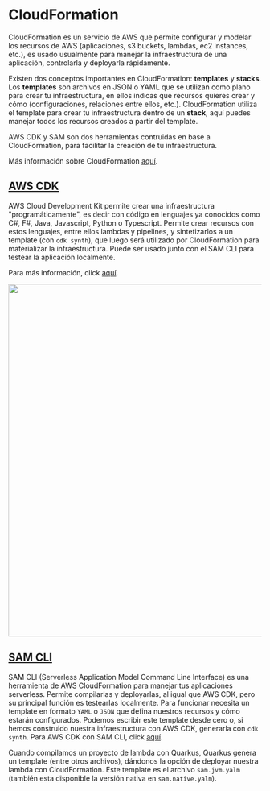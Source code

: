 # CloudFormation
CloudFormation es un servicio de AWS que permite configurar y modelar los recursos de AWS (aplicaciones, s3 buckets, lambdas, ec2 instances, etc.), es usado usualmente para manejar la infraestructura de una aplicación, controlarla y deployarla rápidamente.

Existen dos conceptos importantes en CloudFormation: **templates** y **stacks**. Los **templates** son archivos en JSON o YAML que se utilizan como plano para crear tu infraestructura, en ellos indicas qué recursos quieres crear y cómo (configuraciones, relaciones entre ellos, etc.). CloudFormation utiliza el template para crear tu infraestructura dentro de un **stack**, aquí puedes manejar todos los recursos creados a partir del template.

AWS CDK y SAM son dos herramientas contruidas en base a CloudFormation, para facilitar la creación de tu infraestructura.

Más información sobre CloudFormation [aquí](https://docs.aws.amazon.com/es_es/AWSCloudFormation/latest/UserGuide/Welcome.html).

## [AWS CDK](https://docs.aws.amazon.com/it_it/cdk/latest/guide/home.html)
AWS Cloud Development Kit permite crear una infraestructura "programáticamente", es decir con código en lenguajes ya conocidos como C#, F#, Java, Javascript, Python o Typescript. Permite crear recursos con estos lenguajes, entre ellos lambdas y pipelines, y sintetizarlos a un template (con `cdk synth`), que luego será utilizado por CloudFormation para materializar la infraestructura. Puede ser usado junto con el SAM CLI para testear la aplicación localmente.

Para más información, click [aquí](https://docs.aws.amazon.com/it_it/cdk/latest/guide/home.html).

<img src=https://docs.aws.amazon.com/it_it/cdk/latest/guide/images/AppStacks.png width=700px>

## [SAM CLI](https://docs.aws.amazon.com/it_it/cdk/latest/guide/sam.html)
SAM CLI (Serverless Application Model Command Line Interface) es una herramienta de AWS CloudFormation para manejar tus aplicaciones serverless. Permite compilarlas y deployarlas, al igual que AWS CDK, pero su principal función es testearlas localmente. Para funcionar necesita un template en formato `YAML` o `JSON` que defina nuestros recursos y cómo estarán configurados. Podemos escribir este template desde cero o, si hemos construido nuestra infraestructura con AWS CDK, generarla con `cdk synth`. Para AWS CDK con SAM CLI, click [aquí](https://docs.aws.amazon.com/it_it/cdk/latest/guide/sam.html).

Cuando compilamos un proyecto de lambda con Quarkus, Quarkus genera un template (entre otros archivos), dándonos la opción de deployar nuestra lambda con CloudFormation. Este template es el archivo `sam.jvm.yalm` (también esta disponible la versión nativa en `sam.native.yalm`).
